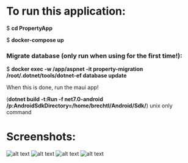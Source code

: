 # To run this application:

$ __cd PropertyApp__

$ __docker-compose up__

### Migrate database (only run when using for the first time!):

$ __docker exec -w /app/aspnet -it property-migration /root/.dotnet/tools/dotnet-ef database update__

When this is done, run the maui app!

(__dotnet build -t:Run -f net7.0-android /p:AndroidSdkDirectory=/home/brechtl/Android/Sdk/__) unix only command

# Screenshots:

![alt text](https://github.com/brechtlauwers/PropertyApp/blob/main/Screenshots/Main%20page%20view.png)
![alt text](https://github.com/brechtlauwers/PropertyApp/blob/main/Screenshots/Property%20detail%20view.png)
![alt text](https://github.com/brechtlauwers/PropertyApp/blob/main/Screenshots/Add%20property%20view%201.png)
![alt text](https://github.com/brechtlauwers/PropertyApp/blob/main/Screenshots/Add%20property%20view%202.png)
